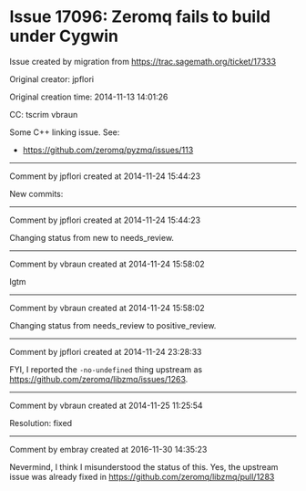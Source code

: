 # Issue 17096: Zeromq fails to build under Cygwin

Issue created by migration from https://trac.sagemath.org/ticket/17333

Original creator: jpflori

Original creation time: 2014-11-13 14:01:26

CC:  tscrim vbraun

Some C++ linking issue.
See:
* https://github.com/zeromq/pyzmq/issues/113


---

Comment by jpflori created at 2014-11-24 15:44:23

New commits:


---

Comment by jpflori created at 2014-11-24 15:44:23

Changing status from new to needs_review.


---

Comment by vbraun created at 2014-11-24 15:58:02

lgtm


---

Comment by vbraun created at 2014-11-24 15:58:02

Changing status from needs_review to positive_review.


---

Comment by jpflori created at 2014-11-24 23:28:33

FYI, I reported the `-no-undefined` thing upstream as https://github.com/zeromq/libzmq/issues/1263.


---

Comment by vbraun created at 2014-11-25 11:25:54

Resolution: fixed


---

Comment by embray created at 2016-11-30 14:35:23

Nevermind, I think I misunderstood the status of this.  Yes, the upstream issue was already fixed in https://github.com/zeromq/libzmq/pull/1283
